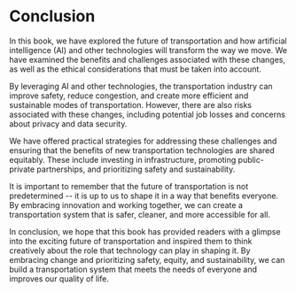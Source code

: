 # Conclusion

In this book, we have explored the future of transportation and how artificial intelligence (AI) and other technologies will transform the way we move. We have examined the benefits and challenges associated with these changes, as well as the ethical considerations that must be taken into account.

By leveraging AI and other technologies, the transportation industry can improve safety, reduce congestion, and create more efficient and sustainable modes of transportation. However, there are also risks associated with these changes, including potential job losses and concerns about privacy and data security.

We have offered practical strategies for addressing these challenges and ensuring that the benefits of new transportation technologies are shared equitably. These include investing in infrastructure, promoting public-private partnerships, and prioritizing safety and sustainability.

It is important to remember that the future of transportation is not predetermined -- it is up to us to shape it in a way that benefits everyone. By embracing innovation and working together, we can create a transportation system that is safer, cleaner, and more accessible for all.

In conclusion, we hope that this book has provided readers with a glimpse into the exciting future of transportation and inspired them to think creatively about the role that technology can play in shaping it. By embracing change and prioritizing safety, equity, and sustainability, we can build a transportation system that meets the needs of everyone and improves our quality of life.